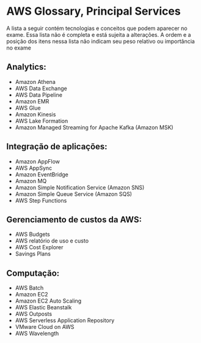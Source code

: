 # AWS Glossary, Principal Services
A lista a seguir contém tecnologias e conceitos que podem aparecer no exame. Essa lista não é completa e está sujeita a alterações. A ordem e a posição dos itens nessa lista não indicam seu peso relativo ou importância no exame

## Analytics:
-  Amazon Athena
- AWS Data Exchange
- AWS Data Pipeline
- Amazon EMR
- AWS Glue
- Amazon Kinesis
- AWS Lake Formation
- Amazon Managed Streaming for Apache Kafka (Amazon MSK)

## Integração de aplicações:
- Amazon AppFlow
- AWS AppSync
- Amazon EventBridge
- Amazon MQ
- Amazon Simple Notification Service (Amazon SNS)
- Amazon Simple Queue Service (Amazon SQS)
- AWS Step Functions

## Gerenciamento de custos da AWS:
- AWS Budgets
- AWS relatório de uso e custo
- AWS Cost Explorer
- Savings Plans

## Computação:
- AWS Batch
- Amazon EC2
- Amazon EC2 Auto Scaling
- AWS Elastic Beanstalk
- AWS Outposts
- AWS Serverless Application Repository
- VMware Cloud on AWS
- AWS Wavelength

